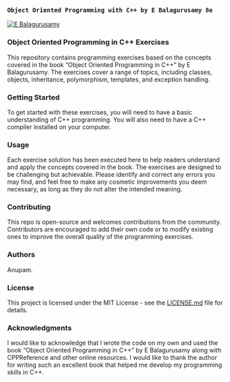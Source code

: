 ### `Object Oriented Programming with C++ by E Balagurusamy 8e`

[![E Balagurusamy](https://m.media-amazon.com/images/I/41sbWdpTgRL._AC_SX60_CR,0,0,60,60_.jpg)](https://amzn.eu/d/1fsgTX1)

### Object Oriented Programming in C++ Exercises
This repository contains programming exercises based on the concepts covered in the book “Object Oriented Programming in C++” by E Balagurusamy. The exercises cover a range of topics, including classes, objects, inheritance, polymorphism, templates, and exception handling.

### Getting Started
To get started with these exercises, you will need to have a basic understanding of C++ programming. You will also need to have a C++ compiler installed on your computer.

### Usage
Each exercise solution has been executed here to help readers understand and apply the concepts covered in the book. The exercises are designed to be challenging but achievable. Please identify and correct any errors you may find, and feel free to make any cosmetic improvements you deem necessary, as long as they do not alter the intended meaning.

### Contributing
This repo is open-source and welcomes contributions from the community. Contributors are encouraged to add their own code or to modify existing ones to improve the overall quality of the programming exercises.

### Authors
Anupam. 

### License
This project is licensed under the MIT License - see the [LICENSE.md](https://github.com/imeanup/Object-Oriented-Programming-with-Cpp/blob/main/LICENSE.md) file for details.

### Acknowledgments
I would like to acknowledge that I wrote the code on my own and used the book “Object Oriented Programming in C++” by E Balagurusamy along with CPPReference and other online resources. I would like to thank the author for writing such an excellent book that helped me develop my programming skills in C++.

